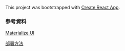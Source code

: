 This project was bootstrapped with [Create React App](https://github.com/facebook/create-react-app).

### 參考資料
[Materialize UI](https://materializecss.com/)

[部署方法](https://facebook.github.io/create-react-app/docs/deployment)
